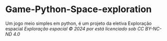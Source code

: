 # Game-Python-Space-exploration
Um jogo meio simples em python, é um projeto da eletiva Exploração espacial 
*Exploração espacial © 2024 por está licenciado sob CC BY-NC-ND 4.0*
